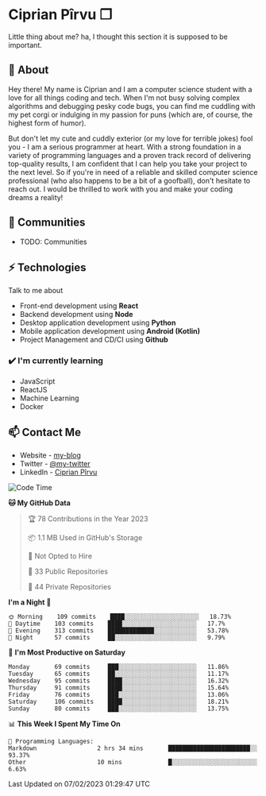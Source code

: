 # Ciprian Pîrvu ❐

Little thing about me? ha, I thought this section it is supposed to be important.

## 🧐 About

Hey there! My name is Ciprian and I am a computer science student with a love for all things coding and tech. When I'm not busy solving complex algorithms and debugging pesky code bugs, you can find me cuddling with my pet corgi or indulging in my passion for puns (which are, of course, the highest form of humor).

But don't let my cute and cuddly exterior (or my love for terrible jokes) fool you - I am a serious programmer at heart. With a strong foundation in a variety of programming languages and a proven track record of delivering top-quality results, I am confident that I can help you take your project to the next level. So if you're in need of a reliable and skilled computer science professional (who also happens to be a bit of a goofball), don't hesitate to reach out. I would be thrilled to work with you and make your coding dreams a reality!

## 👯 Communities

-   TODO: Communities

## ⚡ Technologies

Talk to me about

-   Front-end development using **React**
-   Backend development using **Node**
-   Desktop application development using **Python**
-   Mobile application development using **Android (Kotlin)**
-   Project Management and CD/CI using **Github**

### ✔️ I'm currently learning

-   JavaScript
-   ReactJS
-   Machine Learning
-   Docker

## 📫 Contact Me

-   Website - [my-blog]()
-   Twitter - [@my-twitter]()
-   LinkedIn - [Ciprian Pîrvu](https://www.linkedin.com/in/p%C3%AErvu-ciprian-cristian-4415991b1/)

<!--START_SECTION:waka-->
![Code Time](http://img.shields.io/badge/Code%20Time-1%2C516%20hrs%2057%20mins-blue)

**🐱 My GitHub Data** 

> 🏆 78 Contributions in the Year 2023
 > 
> 📦 1.1 MB Used in GitHub's Storage 
 > 
> 🚫 Not Opted to Hire
 > 
> 📜 33 Public Repositories 
 > 
> 🔑 44 Private Repositories  
 > 
**I'm a Night 🦉** 

```text
🌞 Morning    109 commits    ████░░░░░░░░░░░░░░░░░░░░░   18.73% 
🌆 Daytime    103 commits    ████░░░░░░░░░░░░░░░░░░░░░   17.7% 
🌃 Evening    313 commits    █████████████░░░░░░░░░░░░   53.78% 
🌙 Night      57 commits     ██░░░░░░░░░░░░░░░░░░░░░░░   9.79%

```
📅 **I'm Most Productive on Saturday** 

```text
Monday       69 commits     ███░░░░░░░░░░░░░░░░░░░░░░   11.86% 
Tuesday      65 commits     ██░░░░░░░░░░░░░░░░░░░░░░░   11.17% 
Wednesday    95 commits     ████░░░░░░░░░░░░░░░░░░░░░   16.32% 
Thursday     91 commits     ████░░░░░░░░░░░░░░░░░░░░░   15.64% 
Friday       76 commits     ███░░░░░░░░░░░░░░░░░░░░░░   13.06% 
Saturday     106 commits    ████░░░░░░░░░░░░░░░░░░░░░   18.21% 
Sunday       80 commits     ███░░░░░░░░░░░░░░░░░░░░░░   13.75%

```


📊 **This Week I Spent My Time On** 

```text
💬 Programming Languages: 
Markdown                 2 hrs 34 mins       ███████████████████████░░   93.37% 
Other                    10 mins             █░░░░░░░░░░░░░░░░░░░░░░░░   6.63%

```


 Last Updated on 07/02/2023 01:29:47 UTC
<!--END_SECTION:waka-->
